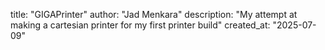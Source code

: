 title: "GIGAPrinter"
author: "Jad Menkara"
description: "My attempt at making a cartesian printer for my first printer build"
created_at: "2025-07-09"
